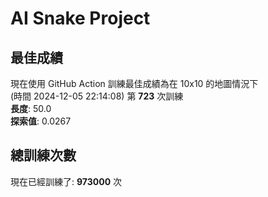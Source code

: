 
# AI Snake Project

## **最佳成績**




































































































































































































































































































現在使用 GitHub Action 訓練最佳成績為在 10x10 的地圖情況下  
(時間 2024-12-05 22:14:08) 第 **723** 次訓練  
**長度**: 50.0  
**探索值**: 0.0267









































































































































































































































































































































































































































































































































































































## 總訓練次數
現在已經訓練了: **973000** 次
